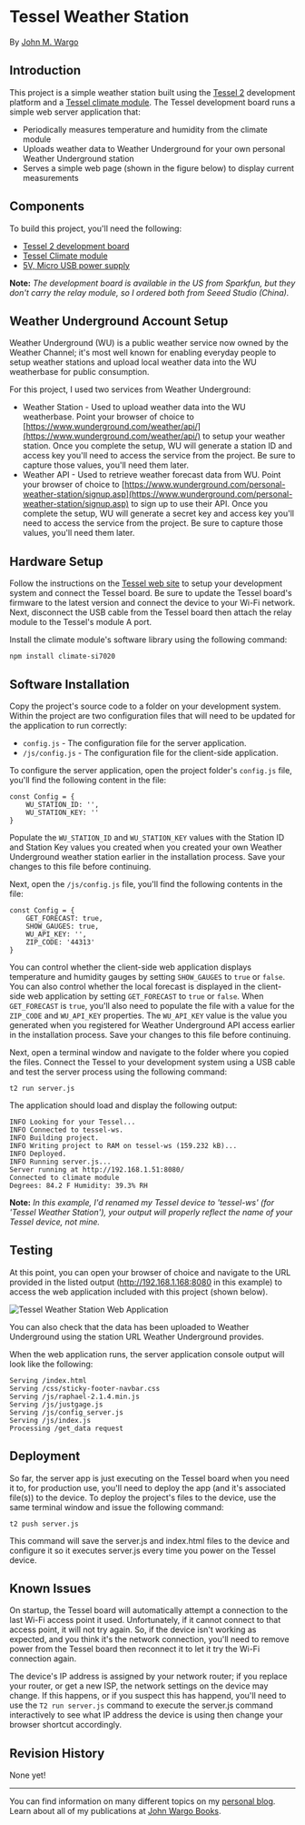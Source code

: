 Tessel Weather Station
======================
By [John M. Wargo](www.johnwargo.com)

Introduction
---------------------
This project is a simple weather station built using the [Tessel 2](https://tessel.io/) development platform and a [Tessel climate module](https://tessel.io/modules#module-climate). The Tessel development board runs a simple web server application that: 

+ Periodically measures temperature and humidity from the climate module
+ Uploads weather data to Weather Underground for your own personal Weather Underground station
+ Serves a simple web page (shown in the figure below) to display current measurements

Components
---------------------
To build this project, you'll need the following:

+ [Tessel 2 development board](https://tessel.io/)
+ [Tessel Climate module](https://tessel.io/modules#module-climate)
+ [5V, Micro USB power supply](https://www.adafruit.com/products/1995) 

**Note:** *The development board is available in the US from Sparkfun, but they don't carry the relay module, so I ordered both from Seeed Studio (China).*

Weather Underground Account Setup
---------------------------------

Weather Underground (WU) is a public weather service now owned by the Weather Channel; it's most well known for enabling everyday people to setup weather stations and upload local weather data into the WU weatherbase for public consumption.

For this project, I used two services from Weather Underground:

+ Weather Station - Used to upload weather data into the WU weatherbase. Point your browser of choice to [https://www.wunderground.com/weather/api/](https://www.wunderground.com/weather/api/) to setup your weather station. Once you complete the setup, WU will generate a station ID and access key you'll need to access the service from the project. Be sure to capture those values, you'll need them later.
+ Weather API - Used to retrieve weather forecast data from WU. Point your browser of choice to [https://www.wunderground.com/personal-weather-station/signup.asp](https://www.wunderground.com/personal-weather-station/signup.asp) to sign up to use their API. Once you complete the setup, WU will generate a secret key and access key you'll need to access the service from the project. Be sure to capture those values, you'll need them later. 

Hardware Setup
---------------------
Follow the instructions on the [Tessel web site](http://tessel.github.io/t2-start/) to setup your development system and connect the Tessel board. Be sure to update the Tessel board's firmware to the latest version and connect the device to your Wi-Fi network. Next, disconnect the USB cable from the Tessel board then attach the relay module to the Tessel's module A port.

Install the climate module's software library using the following command:

	npm install climate-si7020

Software Installation
-------------------- 
Copy the project's source code to a folder on your development system. Within the project are two configuration files that will need to be updated for the application to run correctly:

+ `config.js` - The configuration file for the server application.
+ `/js/config.js` - The configuration file for the client-side application.

To configure the server application, open the project folder's `config.js` file, you'll find the following content in the file:

	const Config = {
	    WU_STATION_ID: '',
	    WU_STATION_KEY: ''
	} 

Populate the `WU_STATION_ID` and `WU_STATION_KEY` values with the Station ID and Station Key values you created when you created your own Weather Underground weather station earlier in the installation process. Save your changes to this file before continuing.

Next, open the `/js/config.js` file, you'll find the following contents in the file:

	const Config = {
	    GET_FORECAST: true,
	    SHOW_GAUGES: true,
	    WU_API_KEY: '',
	    ZIP_CODE: '44313'
	}

You can control whether the client-side web application displays temperature and humidity gauges by setting `SHOW_GAUGES` to `true` or `false`. You can also control whether the local forecast is displayed in the client-side web application by setting `GET_FORECAST` to `true` or `false`. When `GET_FORECAST` is `true`, you'll also need to populate the file with a value for the `ZIP_CODE` and `WU_API_KEY` properties. The `WU_API_KEY` value is the value you generated when you registered for Weather Underground API access earlier in the installation process. Save your changes to this file before continuing.

Next, open a terminal window and navigate to the folder where you copied the files. Connect the Tessel to your development system using a USB cable and test the server process using the following command:

	t2 run server.js 

The application should load and display the following output:

	INFO Looking for your Tessel...
	INFO Connected to tessel-ws.
	INFO Building project.
	INFO Writing project to RAM on tessel-ws (159.232 kB)...
	INFO Deployed.
	INFO Running server.js...
	Server running at http://192.168.1.51:8080/
	Connected to climate module
	Degrees: 84.2 F Humidity: 39.3% RH

**Note:** *In this example, I'd renamed my Tessel device to 'tessel-ws' (for 'Tessel Weather Station'), your output will properly reflect the name of your Tessel device, not mine.* 

Testing
---------------------
At this point, you can open your browser of choice and navigate to the URL provided in the listed output (http://192.168.1.168:8080 in this example) to access the web application included with this project (shown below).

![Tessel Weather Station Web Application](http://johnwargo.com/files/tessel-weather_station-web-app-640.png)

You can also check that the data has been uploaded to Weather Underground using the station URL Weather Underground provides.

When the web application runs, the server application console output will look like the following:

	Serving /index.html
	Serving /css/sticky-footer-navbar.css
	Serving /js/raphael-2.1.4.min.js
	Serving /js/justgage.js
	Serving /js/config_server.js
	Serving /js/index.js
	Processing /get_data request  

Deployment
---------------------
So far, the server app is just executing on the Tessel board when you need it to, for production use, you'll need to deploy the app (and it's associated file(s)) to the device. To deploy the project's files to the device, use the same terminal window and issue the following command:

	t2 push server.js  

This command will save the server.js and index.html files to the device and configure it so it executes server.js every time you power on the Tessel device.

Known Issues
---------------------
On startup, the Tessel board will automatically attempt a connection to the last Wi-Fi access point it used. Unfortunately, if it cannot connect to that access point, it will not try again. So, if the device isn't working as expected, and you think it's the network connection, you'll need to remove power from the Tessel board then reconnect it to let it try the Wi-Fi connection again.

The device's IP address is assigned by your network router; if you replace your router, or get a new ISP, the network settings on the device may change. If this happens, or if you suspect this has happend, you'll need to use the `T2 run server.js` command to execute the server.js command interactively to see what IP address the device is using then change your browser shortcut accordingly.  

Revision History
---------------------
None yet!

***

You can find information on many different topics on my [personal blog](http://www.johnwargo.com). Learn about all of my publications at [John Wargo Books](http://www.johnwargobooks.com). 
